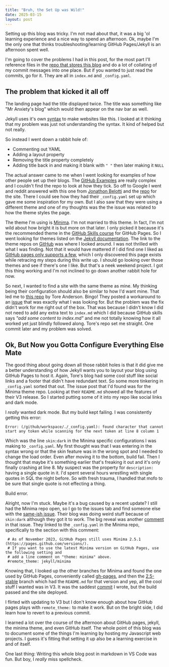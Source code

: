 ```yaml
---
title: "Bruh, the Set Up was Wild!"
date: 2025-03-15
layout: post
---
```


Setting up this blog was tricky. I'm not mad about that, it was a big 'ol learning experience and a nice way to spend an afternoon. Ok, maybe I'm the only one that thinks troubleshooting/learning GitHub Pages/Jekyll is an afternoon spent well.

I'm going to cover the problems I had in this post, for the most part I'll reference files in the [repo that stores this blog](https://github.com/MrAnxiety-Code/mranxiety-code.github.io) and do a lot of collating of my commit messages into one place. But if you wanted to just read the commits, go for it. They are all in ```index.md``` and ```_config.yaml```.

## The problem that kicked it all off
The landing page had the title displayed twice. The title was something like "Mr Anxiety's blog" which would then appear on the nav bar as well.

Jekyll uses it's own [syntax](https://jekyllrb.com/docs/front-matter/) to make websites like this. I looked at it thinking that my problem was just not understanding the syntax. It kind of helped but not really.

So instead I went down a rabbit hole of:
- Commenting out YAML 
- Adding a layout property
- Removing the title property completely
- Adding title back in and making it blank with ```" "``` then later making it ```NULL```

The actual answer came to me when I went looking for examples of how other people set up their blogs. The [GitHub Examples](https://github.com/collections/github-pages-examples) are really complex and I couldn't find the repo to look at how they tick. So off to Google I went and reddit answered with this one from [Jonathon Belotti](https://thundergolfer.com/) and the [repo](https://github.com/thundergolfer/thundergolfer.github.io) for the site. There I could see how they had their ```_config.yaml``` set up which gave me some inspiration for my own. But I also saw that they were using a different theme and one of my thoughts was the the issue was related to how the theme styles the page.

The theme I'm using is [Minima](https://github.com/jekyll/minima/tree/master). I'm not married to this theme. In fact, I'm not wild about how bright it is but more on that later. I only picked it because it's the recommended theme in the [GitHub Skills course](https://github.com/skills/github-pages) for GitHub Pages. So I went looking for themes listed on the [Jekyll documentation](https://jekyllrb.com/docs/themes/). The link to the theme repos on [GitHub](https://github.com/topics/jekyll-theme) was where I looked around. I was not thrilled with what I was finding. Not that it would have mattered if I did find one I liked as [GitHub pages only supports a few](https://pages.github.com/themes/), which I only discovered this page exists while retracing my steps during this write up. I should go looking over those themes and see if there's one I like. But that's a neek weekend project. I got this thing working and I'm not inclined to go down another rabbit hole for now.

So next, I wanted to find a site with the same theme as mine. My thinking being their configuration should also be similar to how I'd want mine. That led me to [this repo](https://github.com/toreanderson/toreanderson.github.io/tree/master) by Tore Anderson. Bingo! They posted a workaround to an [issue](https://github.com/jekyll/minima/issues/196#issuecomment-515774461) that was exactly what I was looking for. But the problem was the fix didn't work for me right out of the box. That was because I didn't know I did not need to add any extra text to ```index.md``` which I did because GitHub skills says _"add some content to index.md"_ and me not totally knowing how it all worked yet just blindly followed along. Tore's repo set me straight. One commit later and my problem was solved.

## Ok, But Now you Gotta Configure Everything Else Mate
The good thing about going down all those rabbit holes is that it did give me a better understanding of how Jekyll wants you to layout your blog using GitHub Pages to host it. Again, Tore's blog had some cool stuff like social links and a footer that didn't have redundant text. So some more tinkering in ```_config.yaml``` sorted that out. The issue post that I'd found was for the Minima theme repo. Looking at their ```README.md``` showed all the features of their V3 release. So I started putting some of it into my repo like social links and dark mode.

I _really_ wanted dark mode. But my build kept failing. I was consistently getting this error:
```
Error: (/github/workspace/./_config.yaml): found character that cannot start any token while scanning for the next token at line 8 column 1
```
Which was the line ```skin:dark``` in the Minima specific configurations I was making to ```_config.yaml```. My first thought was that I was entering in the syntax wrong or that the skin feature was in the wrong spot and I needed to change the load order. Even after moving it to the bottom, build fail. Then I thought that maybe it's something earlier that's freaking it out and it's only finally crashing at line 8. My suspect was the property for ```description:``` having  a single quote in it. I'd spent several hours wrestling with single quotes in SQL the night before. So with fresh trauma, I handled that mofo to be sure that single quote is not effecting a thing.

Build error.

Alright, now I'm stuck. Maybe it's a bug caused by a recent update? I still had the Minima repo open, so I go to the issues tab and find someone else with the [same-ish issue](https://github.com/jekyll/minima/issues/858). Their blog was doing weird stuff because of ```skin:dark``` although they got it to work. The big reveal was another [comment](https://github.com/jekyll/minima/issues/858#issuecomment-2718451094) in that issue. They linked to the ```_config.yaml``` in the Minima repo, specifically to the section with this comment:
```
 # As of November 2023, GitHub Pages still uses Minima 2.5.1 (https://pages.github.com/versions/).  
 # If you want to use the latest Minima version on GitHub Pages, use the following setting and  
 # add a line comment on "theme: minima" above. 
 #remote_theme: jekyll/minima 
```
Knowing that, I looked up the other branches for Minima and found the one used by GitHub Pages, conveniently called [gh-pages](https://github.com/jekyll/minima/tree/gh-pages), and then the [2.5-stable](https://github.com/jekyll/minima/tree/2.5-stable) branch which had the ```README.md``` for that version and yep, all the cool stuff I wanted was in V3. It was the saddest [commit](https://github.com/MrAnxiety-Code/mranxiety-code.github.io/commit/30bc9720c677d8f6f8479834d84f0409083b0217) I wrote, but the build passed and the site deployed.

I flirted with updating to V3 but I don't know enough about how GitHub pages plays with ```remote_theme:``` to make it work. But on the bright side, I did learn how to revert to a previous commit.

I learned a lot over the course of the afternoon about GitHub pages, jekyll, the minima theme, and even GitHub itself. The whole point of this blog was to document some of the things I'm learning by hosting my Javascript web projects. I guess it's fitting that setting it up also be a learning exercise in and of itself.

One last thing: Writing this whole blog post in markdown in VS Code was fun. But boy, I _really_ miss spellcheck.